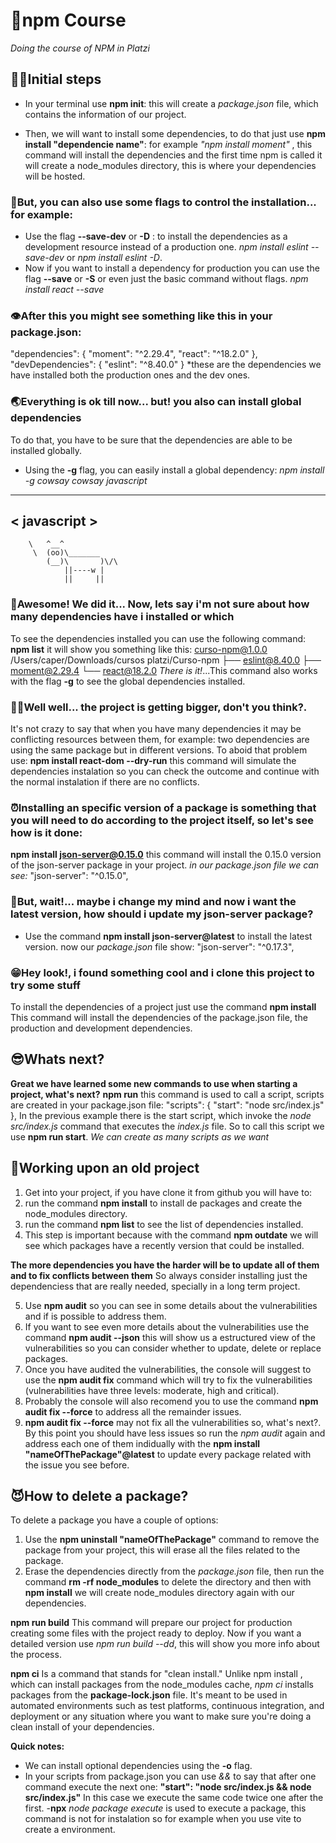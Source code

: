 # 🥸npm Course
*Doing the course of NPM in Platzi*

## ✍🏼Initial steps
- In your terminal use **npm init**: this will create a *package.json* file, which contains the information of our project.

- Then, we will want to install some dependencies, to do that just use **npm install "dependencie name"**: for example *"npm install moment"* , this command will install the dependencies and the first time npm is called it will create a node_modules directory, this is where your dependencies will be hosted.

### 👀But, you can also use some flags to control the installation... for example:
- Use the flag **--save-dev** or **-D** : to install the dependencies as a development resource instead of a production one. *npm install eslint --save-dev* or *npm install eslint -D*.
- Now if you want to install a dependency for production you can use the flag **--save** or **-S** or even just the basic command without flags. *npm install react --save*

### 👁After this you might see something like this in your package.json:
"dependencies": {
    "moment": "^2.29.4",
    "react": "^18.2.0"
  },
  "devDependencies": {
    "eslint": "^8.40.0"
  }
*these are the dependencies we have installed both the production ones and the dev ones.

### 🌏Everything is ok till now... but! you also can install global dependencies
To do that, you have to be sure that the dependencies are able to be installed globally.
- Using the **-g** flag, you can easily install a global dependency: *npm install -g cowsay*
*cowsay javascript*
 ____________
< javascript >
 ------------
        \   ^__^
         \  (oo)\_______
            (__)\       )\/\
                ||----w |
                ||     ||

### 🤔Awesome! We did it... Now, lets say i'm not sure about how many dependencies have i installed or which
To see the dependencies installed you can use the following command:
**npm list**
it will show you something like this:
curso-npm@1.0.0 /Users/caper/Downloads/cursos platzi/Curso-npm
├── eslint@8.40.0
├── moment@2.29.4
└── react@18.2.0
*There is it!*...This command also works with the flag **-g** to see the global dependencies installed.

### 😵‍💫Well well... the project is getting bigger, don't you think?.
It's not crazy to say that when you have many dependencies it may be conflicting resources between them, for example: two dependencies are using the same package but in different versions. To aboid that problem use:
**npm install react-dom --dry-run**
this command will simulate the dependencies instalation so you can check the outcome and continue with the normal instalation if there are no conflicts.

### ⏰Installing an specific version of a package is something that you will need to do according to the project itself, so let's see how is it done:
**npm install json-server@0.15.0**
this command will install the 0.15.0 version of the json-server package in your project.
*in our package.json file we can see:*
"json-server": "^0.15.0",

### 🙈But, wait!... maybe i change my mind and now i want the latest version, how should i update my json-server package?
- Use the command **npm install json-server@latest** to install the latest version.
now our *package.json* file show:
"json-server": "^0.17.3",


### 😁Hey look!, i found something cool and i clone this project to try some stuff
To install the dependencies of a project just use the command **npm install**
This command will install the dependencies of the package.json file, the production and development dependencies.

## 😎Whats next?
**Great we have learned some new commands to use when starting a project, what's next?**
**npm run**
this command is used to call a script, scripts are created in your package.json file:
"scripts": {
    "start": "node src/index.js"
  },
In the previous example there is the start script, which invoke the *node src/index.js* command that executes the *index.js* file. So to call this script we use **npm run start**.
*We can create as many scripts as we want*

## 👻Working upon an old project
1. Get into your project, if you have clone it from github you will have to:
2. run the command **npm install** to install de packages and create the node_modules directory.
3. run the command **npm list** to see the list of dependencies installed.
4. This step is important because with the command **npm outdate** we will see which packages have a recently version that could be installed.

**The more dependencies you have the harder will be to update all of them and to fix conflicts between them** So always consider installing just the dependenciess that are really needed, specially in a long term project.

5. Use **npm audit** so you can see in some details about the vulnerabilities and if is possible to address them.
6. If you want to see even more details about the vulnerabilities use the command **npm audit --json** this will show us a estructured view of the vulnerabilities so you can consider whether to update, delete or replace packages.
7. Once you have audited the vulnerabilities, the console will suggest to use the **npm audit fix** command which will try to fix the vulnerabilities (vulnerabilities have three levels: moderate, high and critical).
8. Probably the console will also recomend you to use the command **npm audit fix --force** to address all the remainder issues.
9. **npm audit fix --force** may not fix all the vulnerabilities so, what's next?. By this point you should have less issues so run the *npm audit* again and address each one of them indidually with the **npm install "nameOfThePackage"@latest** to update every package related with the issue you see before.

## 😈How to delete a package?
To delete a package you have a couple of options:
1. Use the **npm uninstall "nameOfThePackage"** command to remove the package from your project, this will erase all the files related to the package.
2. Erase the dependencies directly from the *package.json* file, then run the command **rm -rf node_modules** to delete the directory and then with **npm install** we will create node_modules directory again with our dependencies.

**npm run build**
This command will prepare our project for production creating some files with the project ready to deploy. Now if you want a detailed version use *npm run build --dd*, this will show you more info about the process.

**npm ci**
Is a command that stands for "clean install." Unlike npm install , which can install packages from the node_modules cache, *npm ci* installs packages from the **package-lock.json** file. It's meant to be used in automated environments such as test platforms, continuous integration, and deployment or any situation where you want to make sure you're doing a clean install of your dependencies.

**Quick notes:**
- We can install optional dependencies using the **-o** flag.
- In your scripts from package.json you can use *&&* to say that after one command execute the next one:
**"start": "node src/index.js && node src/index.js"** In this case we execute the same code twice one after the first.
-**npx** *node package execute* is used to execute a package, this command is not for instalation so for example when you use vite to create a environment.
